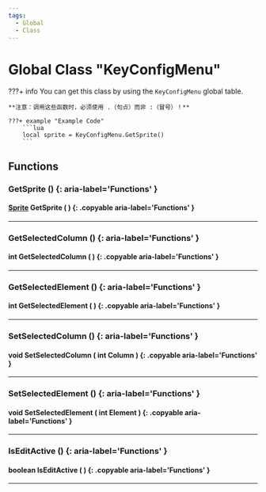 ```yaml
---
tags:
  - Global
  - Class
---
```

# Global Class "KeyConfigMenu"

???+ info
    You can get this class by using the `KeyConfigMenu` global table.

    **注意：调用这些函数时，必须使用 .（句点）而非 :（冒号）！**
    
    ???+ example "Example Code"
        ```lua
        local sprite = KeyConfigMenu.GetSprite()
        ```
     
## Functions

### GetSprite () {: aria-label='Functions' }
#### [Sprite](../Sprite.md) GetSprite ( ) {: .copyable aria-label='Functions' }

___
### GetSelectedColumn () {: aria-label='Functions' }
#### int GetSelectedColumn ( ) {: .copyable aria-label='Functions' }

___
### GetSelectedElement () {: aria-label='Functions' }
#### int GetSelectedElement ( ) {: .copyable aria-label='Functions' }

___
### SetSelectedColumn () {: aria-label='Functions' }
#### void SetSelectedColumn ( int Column ) {: .copyable aria-label='Functions' }

___
### SetSelectedElement () {: aria-label='Functions' }
#### void SetSelectedElement ( int Element ) {: .copyable aria-label='Functions' }

___
### IsEditActive () {: aria-label='Functions' }
#### boolean IsEditActive ( ) {: .copyable aria-label='Functions' }

___